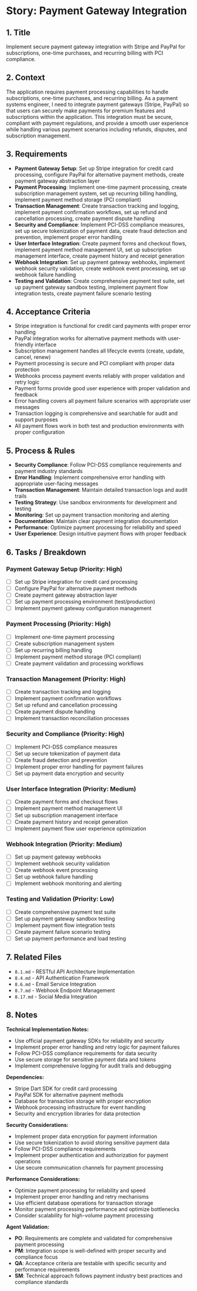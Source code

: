 # Story: Payment Gateway Integration

## 1. Title
Implement secure payment gateway integration with Stripe and PayPal for subscriptions, one-time purchases, and recurring billing with PCI compliance.

## 2. Context
The application requires payment processing capabilities to handle subscriptions, one-time purchases, and recurring billing. As a payment systems engineer, I need to integrate payment gateways (Stripe, PayPal) so that users can securely make payments for premium features and subscriptions within the application. This integration must be secure, compliant with payment regulations, and provide a smooth user experience while handling various payment scenarios including refunds, disputes, and subscription management.

## 3. Requirements
- **Payment Gateway Setup**: Set up Stripe integration for credit card processing, configure PayPal for alternative payment methods, create payment gateway abstraction layer
- **Payment Processing**: Implement one-time payment processing, create subscription management system, set up recurring billing handling, implement payment method storage (PCI compliant)
- **Transaction Management**: Create transaction tracking and logging, implement payment confirmation workflows, set up refund and cancellation processing, create payment dispute handling
- **Security and Compliance**: Implement PCI-DSS compliance measures, set up secure tokenization of payment data, create fraud detection and prevention, implement proper error handling
- **User Interface Integration**: Create payment forms and checkout flows, implement payment method management UI, set up subscription management interface, create payment history and receipt generation
- **Webhook Integration**: Set up payment gateway webhooks, implement webhook security validation, create webhook event processing, set up webhook failure handling
- **Testing and Validation**: Create comprehensive payment test suite, set up payment gateway sandbox testing, implement payment flow integration tests, create payment failure scenario testing

## 4. Acceptance Criteria
- Stripe integration is functional for credit card payments with proper error handling
- PayPal integration works for alternative payment methods with user-friendly interface
- Subscription management handles all lifecycle events (create, update, cancel, renew)
- Payment processing is secure and PCI compliant with proper data protection
- Webhooks process payment events reliably with proper validation and retry logic
- Payment forms provide good user experience with proper validation and feedback
- Error handling covers all payment failure scenarios with appropriate user messages
- Transaction logging is comprehensive and searchable for audit and support purposes
- All payment flows work in both test and production environments with proper configuration

## 5. Process & Rules
- **Security Compliance**: Follow PCI-DSS compliance requirements and payment industry standards
- **Error Handling**: Implement comprehensive error handling with appropriate user-facing messages
- **Transaction Management**: Maintain detailed transaction logs and audit trails
- **Testing Strategy**: Use sandbox environments for development and testing
- **Monitoring**: Set up payment transaction monitoring and alerting
- **Documentation**: Maintain clear payment integration documentation
- **Performance**: Optimize payment processing for reliability and speed
- **User Experience**: Design intuitive payment flows with proper feedback

## 6. Tasks / Breakdown
### Payment Gateway Setup (Priority: High)
- [ ] Set up Stripe integration for credit card processing
- [ ] Configure PayPal for alternative payment methods
- [ ] Create payment gateway abstraction layer
- [ ] Set up payment processing environment (test/production)
- [ ] Implement payment gateway configuration management

### Payment Processing (Priority: High)
- [ ] Implement one-time payment processing
- [ ] Create subscription management system
- [ ] Set up recurring billing handling
- [ ] Implement payment method storage (PCI compliant)
- [ ] Create payment validation and processing workflows

### Transaction Management (Priority: High)
- [ ] Create transaction tracking and logging
- [ ] Implement payment confirmation workflows
- [ ] Set up refund and cancellation processing
- [ ] Create payment dispute handling
- [ ] Implement transaction reconciliation processes

### Security and Compliance (Priority: High)
- [ ] Implement PCI-DSS compliance measures
- [ ] Set up secure tokenization of payment data
- [ ] Create fraud detection and prevention
- [ ] Implement proper error handling for payment failures
- [ ] Set up payment data encryption and security

### User Interface Integration (Priority: Medium)
- [ ] Create payment forms and checkout flows
- [ ] Implement payment method management UI
- [ ] Set up subscription management interface
- [ ] Create payment history and receipt generation
- [ ] Implement payment flow user experience optimization

### Webhook Integration (Priority: Medium)
- [ ] Set up payment gateway webhooks
- [ ] Implement webhook security validation
- [ ] Create webhook event processing
- [ ] Set up webhook failure handling
- [ ] Implement webhook monitoring and alerting

### Testing and Validation (Priority: Low)
- [ ] Create comprehensive payment test suite
- [ ] Set up payment gateway sandbox testing
- [ ] Implement payment flow integration tests
- [ ] Create payment failure scenario testing
- [ ] Set up payment performance and load testing

## 7. Related Files
- `8.1.md` - RESTful API Architecture Implementation
- `8.4.md` - API Authentication Framework
- `8.6.md` - Email Service Integration
- `8.7.md` - Webhook Endpoint Management
- `8.17.md` - Social Media Integration

## 8. Notes
**Technical Implementation Notes:**
- Use official payment gateway SDKs for reliability and security
- Implement proper error handling and retry logic for payment failures
- Follow PCI-DSS compliance requirements for data security
- Use secure storage for sensitive payment data and tokens
- Implement comprehensive logging for audit trails and debugging

**Dependencies:**
- Stripe Dart SDK for credit card processing
- PayPal SDK for alternative payment methods
- Database for transaction storage with proper encryption
- Webhook processing infrastructure for event handling
- Security and encryption libraries for data protection

**Security Considerations:**
- Implement proper data encryption for payment information
- Use secure tokenization to avoid storing sensitive payment data
- Follow PCI-DSS compliance requirements
- Implement proper authentication and authorization for payment operations
- Use secure communication channels for payment processing

**Performance Considerations:**
- Optimize payment processing for reliability and speed
- Implement proper error handling and retry mechanisms
- Use efficient database operations for transaction storage
- Monitor payment processing performance and optimize bottlenecks
- Consider scalability for high-volume payment processing

**Agent Validation:**
- **PO**: Requirements are complete and validated for comprehensive payment processing
- **PM**: Integration scope is well-defined with proper security and compliance focus
- **QA**: Acceptance criteria are testable with specific security and performance requirements
- **SM**: Technical approach follows payment industry best practices and compliance standards